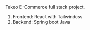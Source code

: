 Takeo E-Commerce full stack project.

1. Frontend: React with Tailwindcss
2. Backend: Spring boot Java
